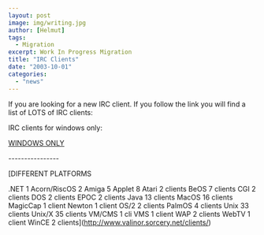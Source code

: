 ```yaml
---
layout: post
image: img/writing.jpg
author: [Helmut]
tags:
  - Migration
excerpt: Work In Progress Migration
title: "IRC Clients"
date: "2003-10-01"
categories: 
  - "news"
---
```


If you are looking for a new IRC client. If you follow the link you will find a list of LOTS of IRC clients:

IRC clients for windows only:

[WINDOWS ONLY](http://www.valinor.sorcery.net/clients/)

\----------------

[DIFFERENT PLATFORMS

.NET 1 Acorn/RiscOS 2 Amiga 5 Applet 8 Atari 2 clients BeOS 7 clients CGI 2 clients DOS 2 clients EPOC 2 clients Java 13 clients MacOS 16 clients MagicCap 1 client Newton 1 client OS/2 2 clients PalmOS 4 clients Unix 33 clients Unix/X 35 clients VM/CMS 1 cli VMS 1 client WAP 2 clients WebTV 1 client WinCE 2 clients](http://www.valinor.sorcery.net/clients/)
